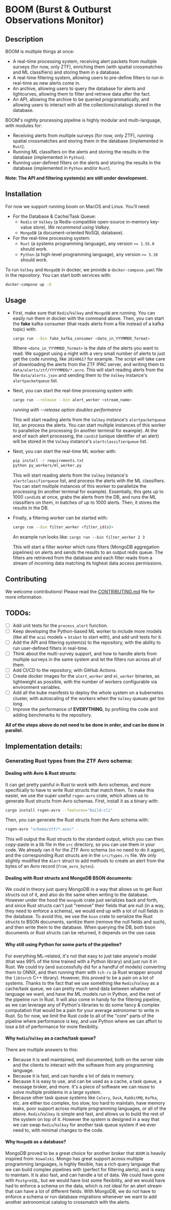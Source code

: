 # BOOM (Burst & Outburst Observations Monitor)

## Description

BOOM is multiple things at once:
- A real-time processing system, receiving alert packets from multiple surveys (for now, only ZTF), enriching them (with spatial crossmatches and ML classifiers) and storing them in a database.
- A real-time filtering system, allowing users to pre-define filters to run in real-time as new alerts come in.
- An archive, allowing users to query the database for alerts and lightcurves, allowing them to filter and retrieve data after the fact.
- An API, allowing the archive to be queried programmatically, and allowing users to interact with all the collections/catalogs stored in the database.

BOOM's nightly processing pipeline is highly modular and multi-language, with modules for:
- Receiving alerts from multiple surveys (for now, only ZTF), running spatial crossmatches and storing them in the database (implemented in `Rust`).
- Running ML classifiers on the alerts and storing the results in the database (implemented in `Python`).
- Running user-defined filters on the alerts and storing the results in the database (implemented in `Python` and/or `Rust`).

**Note: The API and filtering system(s) are still under development.**

## Installation

For now we support running boom on MacOS and Linux. You'll need:

-  For the Database & Cache/Task Queue:
    - `Redis` or `Valkey` (a Redis-compatible open-source in-memory key-value store). *We recommend using Valkey*.
    - `MongoDB` (a document-oriented NoSQL database).
-  For the real-time processing system:
    - `Rust` (a systems programming language), any version `>= 1.55.0` should work.
    - `Python` (a high-level programming language), any version `>= 3.10` should work.

To run `Valkey` and `MongoDB` in docker, we provide a `docker-compose.yaml` file in the repository. You can start both services with:
```bash
docker-compose up -d
```

## Usage

- First, make sure that `Redis`/`Valkey` and `MongoDB` are running. You can easily run them in docker with the command above. Then, you can start the **fake** kafka consumer (that reads alerts from a file instead of a kafka topic) with:
    ```bash
    cargo run --bin fake_kafka_consumer <date_in_YYYMMDD_format>
    ```
    Where `<date_in_YYYMMDD_format>` is the date of the alerts you want to read. We suggest using a night with a very small number of alerts to just get the code running, like `20240617` for example. The script will take care of downloading the alerts from the ZTF IPAC server, and writing them to `data/alerts/ztf/YYYYMMDD/*.avro`.
    This will start reading alerts from the file `data/alerts.json` and sending them to the `Valkey` instance's `alertpacketqueue` list.

- Next, you can start the real-time processing system with:
    ```bash
    cargo run --release --bin alert_worker <stream_name>
    ```
    *running with --release option doubles performance*

    This will start reading alerts from the `Valkey` instance's `alertpacketqueue` list, an process the alerts. You can start multiple instances of this worker to parallelize the processing (in another terminal for example). At the end of each alert processing, the `candid` (unique identifier of an alert) will be stored in the `Valkey` instance's `alertclassifierqueue` list.

- Next, you can start the real-time ML worker with:
    ```bash
    pip install -r requirements.txt
    python py_workers/ml_worker.py
    ```
    This will start reading alerts from the `Valkey` instance's `alertclassifierqueue` list, and process the alerts with the ML classifiers. You can start multiple instances of this worker to parallelize the processing (in another terminal for example). Essentially, this gets up to 1000 `candid`s at once, grabs the alerts from the DB, and runs the ML classifiers on them, in batches of up to 1000 alerts. Then, it stores the results in the DB.

- Finally, a filtering worker can be started with:
    ```bash
    cargo run --bin filter_worker <filter_id(s)>
    ```

    An example run looks like:
    `cargo run --bin filter_worker 2 3`

    This will start a filter worker which runs filters (MongoDB aggregation pipelines) on alerts and sends the results to an output redis queue. The filters are retrieved from the database and each filter reads from a stream of incoming data matching its highest data access permissions.


## Contributing

We welcome contributions! Please read the [CONTRIBUTING.md](CONTRIBUTING.md) file for more information.

## TODOs:
- [ ] Add unit tests for the `process_alert` function.
- [ ] Keep developing the Python-based ML worker to include more models (like all the `acai` models + `btsbot` to start with), and add unit tests for it.
- [ ] Add the API and filtering system(s) to the repository, with the ability to run user-defined filters in real-time.
- [ ] Think about the multi-survey support, and how to handle alerts from multiple surveys in the same system and let the filters run across all of them.
- [ ] Add CI/CD to the repository, with GitHub Actions.
- [ ] Create docker images for the `alert_worker` and `ml_worker` binaries, as lightweight as possible, with the number of workers configurable via environment variables.
- [ ] Add all the kube manifests to deploy the whole system on a kubernetes cluster, with autoscaling of the workers when the `Valkey` queues get too long.
- [ ] Improve the performance of **EVERYTHING**, by profiling the code and adding benchmarks to the repository.

**All of the steps above do not need to be done in order, and can be done in parallel.**

## Implementation details:

### Generating Rust types from the ZTF Avro schema:

#### Dealing with Avro & Rust structs:

It can get pretty painful in Rust to work with Avro schemas, and more specifically to have to write Rust structs that match them. To make this easier, we use the super useful `rsgen-avro` crate, which allows us to generate Rust structs from Avro schemas. First, install it as a binary with:
```bash
cargo install rsgen-avro --features="build-cli"
```
Then, you can generate the Rust structs from the Avro schema with:
```bash
rsgen-avro "schema/ztf/*.avsc" -
```
This will output the Rust structs to the standard output, which you can then copy-paste in a lib file in the `src` directory, so you can use them in your code.
We already ran it for the ZTF Avro schema (so no need to do it again), and the corresponding Rust structs are in the `src/types.rs` file. We only slightly modified the `Alert` struct to add methods to create an alert from the bytes of an Avro record (`from_avro_bytes`).

#### Dealing with Rust structs and MongoDB BSON documents:

We could in theory just query MongoDB in a way that allows us to get Rust structs out of it, and also do the same when writing to the database. However under the hood the `mongodb` crate just serializes back and forth, and since Rust structs can't just "remove" their fields that are null (in a way, they need to enforce a schema), we would end up with a lot of null fields in the database. To avoid this, we use the `bson` crate to serialize the Rust structs to BSON documents, sanitize them (remove the null fields and such), and then write them to the database. When querying the DB, both bson documents or Rust structs can be returned, it depends on the use case.

#### Why still using Python for some parts of the pipeline?

For everything ML-related, it's not that easy to just take anyone's model (that was 99% of the time trained with a Python library) and just run it in Rust. We could try (and successfully did for a handful of models) converting them to ONNX, and then running them with `tch-rs` (a Rust wrapper around the `libtorch` C++ library). However, this proved to be a pain on a lot of systems. Thanks to the fact that we use something like `Redis`/`Valkey` as a cache/task queue, we can pretty much send data between whatever language we want, and have the ML models run in Python, and the rest of the pipeline run in Rust. It will also come in handy for the filtering pipeline, as we can leverage any of Python's libraries to do some fancy & complex computation that would be a pain for your average astronomer to write in Rust. So for now, we limit the Rust code to all of the "core" parts of the pipeline where performance is key, and use Python where we can affort to lose a bit of performance for more flexibility.

#### Why `Redis`/`Valkey` as a cache/task queue?

There are multiple answers to this:
- Because it is well maintained, well documented, both on the server side and the clients to interact with the software from any programming language.
- Because it is fast, and can handle a lot of data in memory.
- Because it is easy to use, and can be used as a cache, a task queue, a message broker, and more. It's a piece of software we can reuse to solve multiple problems in a large system.
- Because other task queue systems like `Celery`, `Dask`, `RabbitMQ`, `Kafka`, etc. are either too complex, too slow, too hard to maintain, have memory leaks, poor support across multiple programming languages, or all of the above. `Redis`/`Valkey` is simple and fast, and allows us to build the rest of the system on top of it. However the system is designed in a way that we can swap `Redis`/`Valkey` for another task queue system if we ever need to, with minimal changes to the code.

#### Why `MongoDB` as a database?

MongoDB proved to be a great choice for another broker that `BOOM` is heavily inspired from: `Kowalski`. Mongo has great support across multiple programming languages, is highly flexible, has a rich query language that we can build complex pipelines with (perfect for filtering alerts), and is easy to maintain. It is also fast, and can handle a lot of data. We could have gone with `PostgreSQL`, but we would have lost some flexibility, and we would have had to enforce a schema on the data, which is not ideal for an alert stream that can have a lot of different fields. With MongoDB, we do not have to enforce a schema or run database migrations whenever we want to add another astronomical catalog to crossmatch with the alerts.
